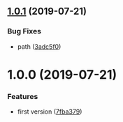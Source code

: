 ## [1.0.1](https://github.com/NaturalCycles/generator-backend-service/compare/v1.0.0...v1.0.1) (2019-07-21)


### Bug Fixes

* path ([3adc5f0](https://github.com/NaturalCycles/generator-backend-service/commit/3adc5f0))

# 1.0.0 (2019-07-21)


### Features

* first version ([7fba379](https://github.com/NaturalCycles/generator-backend-service/commit/7fba379))
